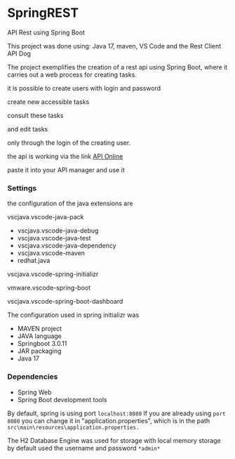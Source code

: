 # SpringREST
API Rest using Spring Boot

This project was done using: Java 17, maven, VS Code and the Rest Client API Dog

The project exemplifies the creation of a rest api using Spring Boot, where it carries out a web process for creating tasks.

it is possible to create users with login and password

create new accessible tasks 

consult these tasks 

and edit tasks

only through the login of the creating user.

the api is working via the link [API Online](https://todolist-spring-rest.onrender.com)

paste it into your API manager and use it 

### Settings

the configuration of the java extensions are 

 vscjava.vscode-java-pack
  - vscjava.vscode-java-debug
  - vscjava.vscode-java-test
  - vscjava.vscode-java-dependency
  - vscjava.vscode-maven
  - redhat.java
  
 vscjava.vscode-spring-initializr

 vmware.vscode-spring-boot

 vscjava.vscode-spring-boot-dashboard

The configuration used in spring initializr was

- MAVEN project 
- JAVA language
- Springboot 3.0.11
- JAR packaging
- Java 17
 
### Dependencies

- Spring Web
- Spring Boot development tools

By default, spring is using port `localhost:8080`
If you are already using `port 8080`
you can change it in "application.properties", 
which is in the path `src\main\resources\application.properties.`

The H2 Database Engine was used for storage with local memory storage
by default used the username and password `*admin*`
